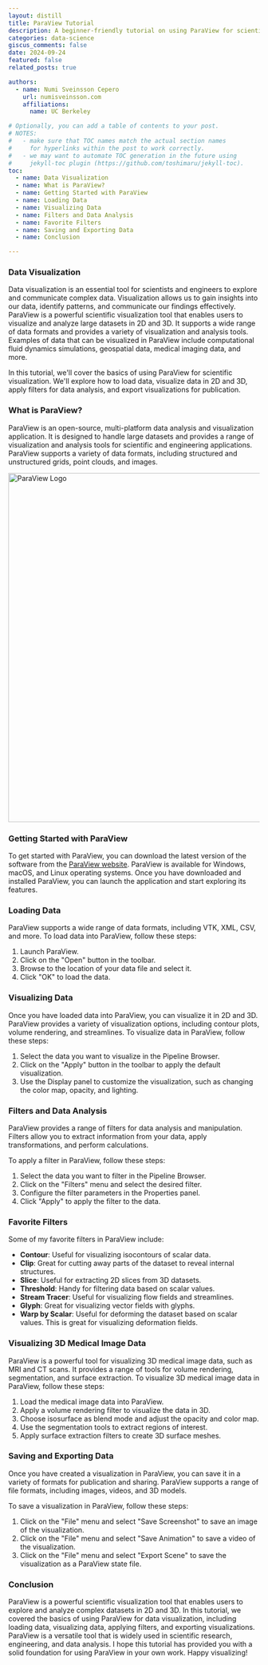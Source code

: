 ```yaml
---
layout: distill
title: ParaView Tutorial
description: A beginner-friendly tutorial on using ParaView for scientific visualization
categories: data-science
giscus_comments: false
date: 2024-09-24
featured: false
related_posts: true

authors:
  - name: Numi Sveinsson Cepero
    url: numisveinsson.com
    affiliations:
      name: UC Berkeley

# Optionally, you can add a table of contents to your post.
# NOTES:
#   - make sure that TOC names match the actual section names
#     for hyperlinks within the post to work correctly.
#   - we may want to automate TOC generation in the future using
#     jekyll-toc plugin (https://github.com/toshimaru/jekyll-toc).
toc:
  - name: Data Visualization
  - name: What is ParaView?
  - name: Getting Started with ParaView
  - name: Loading Data
  - name: Visualizing Data
  - name: Filters and Data Analysis
  - name: Favorite Filters
  - name: Saving and Exporting Data
  - name: Conclusion

---
```


### Data Visualization

Data visualization is an essential tool for scientists and engineers to explore and communicate complex data. Visualization allows us to gain insights into our data, identify patterns, and communicate our findings effectively. ParaView is a powerful scientific visualization tool that enables users to visualize and analyze large datasets in 2D and 3D. It supports a wide range of data formats and provides a variety of visualization and analysis tools. Examples of data that can be visualized in ParaView include computational fluid dynamics simulations, geospatial data, medical imaging data, and more.

In this tutorial, we'll cover the basics of using ParaView for scientific visualization. We'll explore how to load data, visualize data in 2D and 3D, apply filters for data analysis, and export visualizations for publication.

### What is ParaView?

ParaView is an open-source, multi-platform data analysis and visualization application. It is designed to handle large datasets and provides a range of visualization and analysis tools for scientific and engineering applications. ParaView supports a variety of data formats, including structured and unstructured grids, point clouds, and images.

<div class="l-body">
  <p><img src="{{ site.baseurl }}/assets/img/paraview.png" alt="ParaView Logo" width="700"></p>
</div>

### Getting Started with ParaView

To get started with ParaView, you can download the latest version of the software from the [ParaView website](https://www.paraview.org/download/). ParaView is available for Windows, macOS, and Linux operating systems. Once you have downloaded and installed ParaView, you can launch the application and start exploring its features.

### Loading Data

ParaView supports a wide range of data formats, including VTK, XML, CSV, and more. To load data into ParaView, follow these steps:

1. Launch ParaView.
2. Click on the "Open" button in the toolbar.
3. Browse to the location of your data file and select it.
4. Click "OK" to load the data.

### Visualizing Data

Once you have loaded data into ParaView, you can visualize it in 2D and 3D. ParaView provides a variety of visualization options, including contour plots, volume rendering, and streamlines. To visualize data in ParaView, follow these steps:

1. Select the data you want to visualize in the Pipeline Browser.
2. Click on the "Apply" button in the toolbar to apply the default visualization.
3. Use the Display panel to customize the visualization, such as changing the color map, opacity, and lighting.

### Filters and Data Analysis

ParaView provides a range of filters for data analysis and manipulation. Filters allow you to extract information from your data, apply transformations, and perform calculations.

To apply a filter in ParaView, follow these steps:

1. Select the data you want to filter in the Pipeline Browser.
2. Click on the "Filters" menu and select the desired filter.
3. Configure the filter parameters in the Properties panel.
4. Click "Apply" to apply the filter to the data.

### Favorite Filters

Some of my favorite filters in ParaView include:

- **Contour**: Useful for visualizing isocontours of scalar data.
- **Clip**: Great for cutting away parts of the dataset to reveal internal structures.
- **Slice**: Useful for extracting 2D slices from 3D datasets.
- **Threshold**: Handy for filtering data based on scalar values.
- **Stream Tracer**: Useful for visualizing flow fields and streamlines.
- **Glyph**: Great for visualizing vector fields with glyphs.
- **Warp by Scalar**: Useful for deforming the dataset based on scalar values. This is great for visualizing deformation fields.

### Visualizing 3D Medical Image Data

ParaView is a powerful tool for visualizing 3D medical image data, such as MRI and CT scans. It provides a range of tools for volume rendering, segmentation, and surface extraction. To visualize 3D medical image data in ParaView, follow these steps:

1. Load the medical image data into ParaView.
2. Apply a volume rendering filter to visualize the data in 3D.
3. Choose isosurface as blend mode and adjust the opacity and color map.
3. Use the segmentation tools to extract regions of interest.
4. Apply surface extraction filters to create 3D surface meshes.

### Saving and Exporting Data

Once you have created a visualization in ParaView, you can save it in a variety of formats for publication and sharing. ParaView supports a range of file formats, including images, videos, and 3D models.

To save a visualization in ParaView, follow these steps:

1. Click on the "File" menu and select "Save Screenshot" to save an image of the visualization.
2. Click on the "File" menu and select "Save Animation" to save a video of the visualization.
3. Click on the "File" menu and select "Export Scene" to save the visualization as a ParaView state file.

### Conclusion

ParaView is a powerful scientific visualization tool that enables users to explore and analyze complex datasets in 2D and 3D. In this tutorial, we covered the basics of using ParaView for data visualization, including loading data, visualizing data, applying filters, and exporting visualizations. ParaView is a versatile tool that is widely used in scientific research, engineering, and data analysis. I hope this tutorial has provided you with a solid foundation for using ParaView in your own work. Happy visualizing!